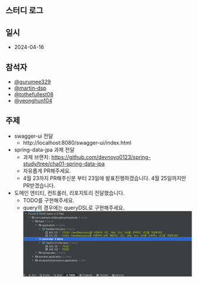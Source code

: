 ## 스터디 로그

## 일시
- 2024-04-16

## 참석자
- [@gurumee329](https://github.com/gurumee329)
- [@martin-dsp](https://github.com/martin-dsp)
- [@tothefullest08](https://github.com/tothefullest08)
- [@yeonghun104](https://github.com/yeonghun104)

## 주제
- swagger-ui 전달
  - http://localhost:8080/swagger-ui/index.html
- spring-data-jpa 과제 전달
  - 과제 브랜치: https://github.com/devnoyo0123/spring-study/tree/cha01-spring-data-jpa
  - 자유롭게 PR해주세요.
  - 4월 23까지 PR해주신분 부터 23일에 발표진행하겠습니다. 4월 25일까지만 PR받겠습니다.
- 도메인 엔티티, 컨트롤러, 리포지토리 전달했습니다.
  - TODO를 구현해주세요. 
  - query의 경우에는 queryDSL로 구현해주세요.
![img.png](todo.png)
